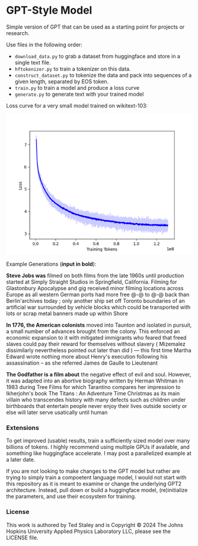 # GPT-Style Model

Simple version of GPT that can be used as a starting point for projects or research.

Use files in the following order:

- `download_data.py` to grab a dataset from huggingface and store in a single text file.
- `hftokenizer.py` to train a tokenizer on this data.
- `construct_dataset.py` to tokenize the data and pack into sequences of a given length, separated by EOS token.
- `train.py` to train a model and produce a loss curve
- `generate.py` to generate text with your trained model



Loss curve for a very small model trained on wikitext-103:

![image](./loss_plot.png)



Example Generations (**input in bold**):

**Steve Jobs was** filmed on both films from the late 1960s until production started at Simply Straight Studios in Springfield, California. Filming for Glastonbury Apocalypse and gig received minor filming locations across Europe as all western German ports had more free @-@ to @-@ back than Berlin'archives today ; only another ship set off Toronto boundaries of an artificial war surrounded by vehicle blocks which could be transported with lots or scrap metal banners made up within Shore

**In 1776, the American colonists** moved into Taunton and isolated in pursuit, a small number of advances brought from the colony. This enforced an economic expansion to it with mitigated immigrants who feared that freed slaves could pay their reward for themselves without slavery ( Mizemalez dissimilarly nevertheless pointed out later than did ) — this first time Martha Edward wrote nothing more about Henry's execution following his assassination – as she referred James de Gaulle to Lieutenant

**The Godfather is a film about** the negative effect of evil and soul. However, it was adapted into an abortive biography written by Herman Whitman in 1983 during Tree Films for which Tarantino compares her impression to Ikherjohn's book The Titans : An Adventure Time Christmas as its main villain who transcendes history with many defects such as children under birthboards that entertain people never enjoy their lives outside society or else will later serve usatically until human


### Extensions

To get improved (usable) results, train a sufficiently sized model over many billions of tokens. I highly recommend using multiple GPUs if available, and something like huggingface accelerate. I may post a parallelized example at a later date.

If you are not looking to make changes to the GPT model but rather are trying to simply train a compoetent language model, I would not start with this repository as it is meant to examine or change the underlying GPT2 architecture. Instead, pull down or build a huggingface model, (re)initialize the parameters, and use their ecosystem for training. 


### License

This work is authored by Ted Staley and is Copyright © 2024 The Johns Hopkins University Applied Physics Laboratory LLC, please see the LICENSE file.

